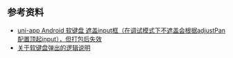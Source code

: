 
<a name="RGfU9"></a>
## 参考资料

- [uni-app Android 软键盘 遮盖input框（在调试模式下不遮盖会根据adjustPan配置顶起input），但打包后失效](https://ask.dcloud.net.cn/question/77494)
- [关于软键盘弹出的逻辑说明](https://uniapp.dcloud.io/component/input?id=%e5%85%b3%e4%ba%8e%e8%bd%af%e9%94%ae%e7%9b%98%e5%bc%b9%e5%87%ba%e7%9a%84%e9%80%bb%e8%be%91%e8%af%b4%e6%98%8e)



